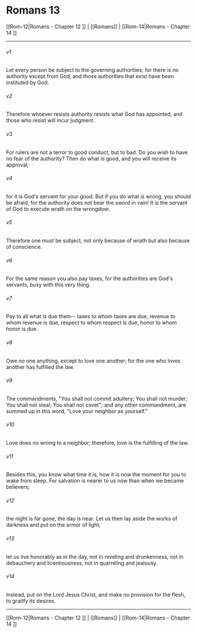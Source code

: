 # Romans 13

[[Rom-12|Romans - Chapter 12 ]] | [[Romans]] | [[Rom-14|Romans - Chapter 14 ]]
***

###### v1
Let every person be subject to the governing authorities; for there is no authority except from God, and those authorities that exist have been instituted by God.
###### v2
Therefore whoever resists authority resists what God has appointed, and those who resist will incur judgment.
###### v3
For rulers are not a terror to good conduct, but to bad. Do you wish to have no fear of the authority? Then do what is good, and you will receive its approval;
###### v4
for it is God's servant for your good. But if you do what is wrong, you should be afraid, for the authority does not bear the sword in vain! It is the servant of God to execute wrath on the wrongdoer.
###### v5
Therefore one must be subject, not only because of wrath but also because of conscience.
###### v6
For the same reason you also pay taxes, for the authorities are God's servants, busy with this very thing.
###### v7
Pay to all what is due them-- taxes to whom taxes are due, revenue to whom revenue is due, respect to whom respect is due, honor to whom honor is due.
###### v8
Owe no one anything, except to love one another; for the one who loves another has fulfilled the law.
###### v9
The commandments, "You shall not commit adultery; You shall not murder; You shall not steal; You shall not covet"; and any other commandment, are summed up in this word, "Love your neighbor as yourself."
###### v10
Love does no wrong to a neighbor; therefore, love is the fulfilling of the law.
###### v11
Besides this, you know what time it is, how it is now the moment for you to wake from sleep. For salvation is nearer to us now than when we became believers;
###### v12
the night is far gone, the day is near. Let us then lay aside the works of darkness and put on the armor of light;
###### v13
let us live honorably as in the day, not in reveling and drunkenness, not in debauchery and licentiousness, not in quarreling and jealousy.
###### v14
Instead, put on the Lord Jesus Christ, and make no provision for the flesh, to gratify its desires.

***

[[Rom-12|Romans - Chapter 12 ]] | [[Romans]] | [[Rom-14|Romans - Chapter 14 ]]
